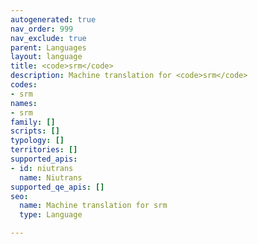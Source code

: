 ```yaml
---
autogenerated: true
nav_order: 999
nav_exclude: true
parent: Languages
layout: language
title: <code>srm</code>
description: Machine translation for <code>srm</code>
codes:
- srm
names:
- srm
family: []
scripts: []
typology: []
territories: []
supported_apis:
- id: niutrans
  name: Niutrans
supported_qe_apis: []
seo:
  name: Machine translation for srm
  type: Language

---
```


